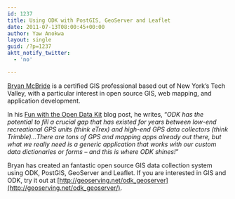 ```yaml
---
id: 1237
title: Using ODK with PostGIS, GeoServer and Leaflet
date: 2011-07-13T08:00:45+00:00
author: Yaw Anokwa
layout: single
guid: /?p=1237
aktt_notify_twitter:
  - 'no'

---
```

[Bryan McBride](http://bryanmcbride.com/) is a certified GIS professional based out of New York’s Tech Valley, with a particular interest in open source GIS, web mapping, and application development. 

In his [Fun with the Open Data Kit](http://bryanmcbride.com/fun-with-the-open-data-kit) blog post, he writes, &#8220;_ODK has the potential to fill a crucial gap that has existed for years between low-end recreational GPS units (think eTrex) and high-end GPS data collectors (think Trimble)&#8230;There are tons of GPS and mapping apps already out there, but what we really need is a generic application that works with our custom data dictionaries or forms &#8211; and this is where ODK shines!_&#8221;

Bryan has created an fantastic open source GIS data collection system using ODK, PostGIS, GeoServer and Leaflet. If you are interested in GIS and ODK, try it out at [http://geoserving.net/odk_geoserver](http://geoserving.net/odk_geoserver/).
